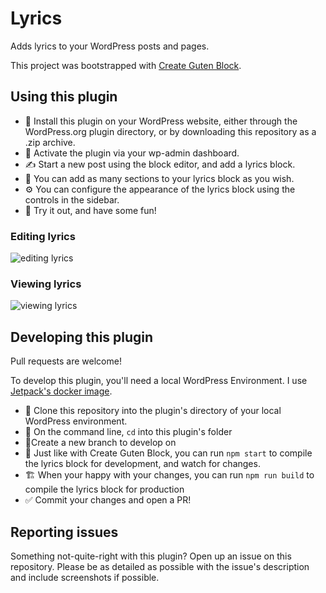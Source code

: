 # Lyrics

Adds lyrics to your WordPress posts and pages.

This project was bootstrapped with [Create Guten Block](https://github.com/ahmadawais/create-guten-block).

## Using this plugin

- 🔌 Install this plugin on your WordPress website, either through the WordPress.org plugin directory,
or by downloading this repository as a .zip archive.
- 🥖 Activate the plugin via your wp-admin dashboard.
- ✍️ Start a new post using the block editor, and add a lyrics block.
- 🎵 You can add as many sections to your lyrics block as you wish.
- ⚙️ You can configure the appearance of the lyrics block using the controls in the sidebar.
- 🎤 Try it out, and have some fun!

### Editing lyrics

![editing lyrics](https://cldup.com/kbxHZ9Ptd6-2000x2000.png)

### Viewing lyrics

![viewing lyrics](https://cldup.com/Du4IF_mwmn-3000x3000.png)

## Developing this plugin

Pull requests are welcome!

To develop this plugin, you'll need a local WordPress Environment.
I use [Jetpack's docker image](https://github.com/Automattic/jetpack/tree/master/docker).

- 🐑 Clone this repository into the plugin's directory of your local WordPress environment.
- 📂 On the command line, `cd` into this plugin's folder
- 🌲Create a new branch to develop on
- 🏁 Just like with Create Guten Block, you can run `npm start` to compile the lyrics block for development, and watch for changes.
- 🏗 When your happy with your changes, you can run `npm run build` to compile the lyrics block for production
- ✅ Commit your changes and open a PR!

## Reporting issues

Something not-quite-right with this plugin? Open up an issue on this repository. Please be as detailed
as possible with the issue's description and include screenshots if possible.

